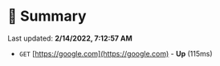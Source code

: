 # 📖 Summary
Last updated: **2/14/2022, 7:12:57 AM**

- `GET` [https://google.com](https://google.com) - **Up** (115ms)

